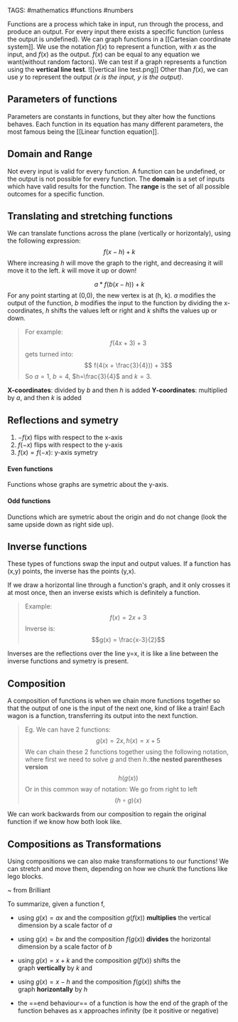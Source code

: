 TAGS: #mathematics #functions #numbers 

Functions are a process which take in input, run through the process, and produce an output. For every input there exists a specific function (unless the output is undefined). We can graph functions in a [[Cartesian coordinate system]]. We use the notation $f(x)$ to represent a function, with $x$ as the input, and $f(x)$ as the output. $f(x)$ can be equal to any equation we want(without random factors). We can test if a graph represents a function using the **vertical line test**. 
![[vertical line test.png]]
Other than $f(x)$, we can use $y$ to represent the output *(x is the input, y is the output)*. 

## Parameters of functions
Parameters are constants in functions, but they alter how the functions behaves. Each function in its equation has many different parameters, the most famous being the [[Linear function equation]]. 

## Domain and Range
Not every input is valid for every function. A function can be undefined, or the output is not possible for every function. The **domain** is a set of inputs which have valid results for the function. The **range** is the set of all possible outcomes for a specific function.

## Translating  and stretching functions
We can translate functions across the plane (vertically or horizontaly), using the following expression:
$$ f(x-h) + k$$
Where increasing $h$ will move the graph to the right, and decreasing it will move it to the left. $k$ will move it up or down!

$$ a*f(b(x-h)) + k$$
For any point starting at (0,0), the new vertex is at (h, k). $a$ modifies the output of the function, $b$ modifies the input to the function by dividing the x-coordinates, $h$ shifts the values left or right and $k$ shifts the values up or down. 

>For example: $$f(4x+3) + 3$$gets turned into:
>$$ f(4(x + \frac{3}{4})) + 3$$
> So $a=1$, $b=4$, $h=\frac{3}{4}$ and $k=3$.

**X-coordinates**: divided by $b$ and then $h$ is added
**Y-coordinates**: multiplied by $a$, and then $k$ is added

## Reflections and symetry

1. $-f(x)$ flips with respect to the x-axis
2. $f(-x)$ flips with respect to the y-axis
3. $f(x) = f(-x)$: y-axis symetry

#### Even functions
Functions whose graphs are symetric about the y-axis.

#### Odd functions
Dunctions which are symetric about the origin and do not change (look the same upside down as right side up).

## Inverse functions
These types of functions swap the input and output values. If a function has (x,y) points, the inverse has the points (y,x). 

If we draw a horizontal line through a function's graph, and it only crosses it at most once, then an inverse exists which is definitely a function.

>Example: 
 >$$ f(x) = 2x+3$$
>Inverse is:
>$$g(x) = \frac{x-3}{2}$$

Inverses are the reflections over the line y=x, it is like a line between the inverse functions and symetry is present. 

## Composition
A composition of functions is when we chain more functions together so that the output of one is the input of the next one, kind of like a train! Each wagon is a function, transferring its output into the next function.

>Eg.
>We can have 2 functions: 
>$$g(x) = 2x,h(x) = x+5 $$
>We can chain these 2 functions together using the following notation, where first we need to solve $g$ and then $h$.:**the nested parentheses version**
>$$ h(g(x))$$
>Or in this common way of notation: We go from right to left
>$$(h∘g)(x)$$

We can work backwards from our composition to regain the original function if we know how both look like.

## Compositions as Transformations
Using compositions we can also make transformations to our functions! We can stretch and move them, depending on how we chunk the functions like lego blocks. 

~ from Brilliant

To summarize, given a function f,

- using $g(x)=ax$ and the composition $g(f(x))$ **multiplies** the vertical dimension by a scale factor of $a$
    
- using g$(x)=bx$ and the composition $f(g(x))$ **divides** the horizontal dimension by a scale factor of $b$
    
- using $g(x)=x+k$ and the composition $g(f(x))$ shifts the graph **vertically** by $k$ and
    
- using $g(x)=x−h$ and the composition $f(g(x))$ shifts the graph **horizontally** by $h$


- the ==end behaviour== of a function is how the end of the graph of the function behaves as x approaches infinity (be it positive or negative)

